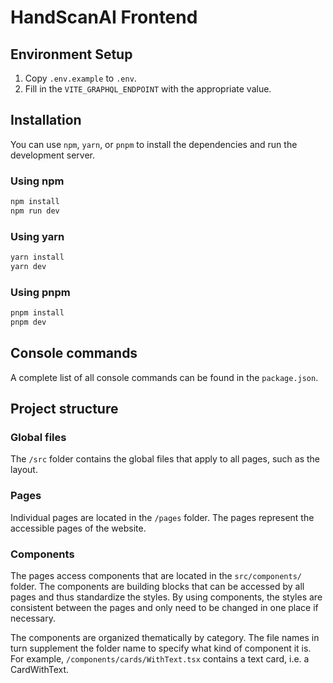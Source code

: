 # HandScanAI Frontend

## Environment Setup

1. Copy `.env.example` to `.env`.
2. Fill in the `VITE_GRAPHQL_ENDPOINT` with the appropriate value.

## Installation

You can use `npm`, `yarn`, or `pnpm` to install the dependencies and run the development server.

### Using npm

```bash
npm install
npm run dev
```

### Using yarn

```bash
yarn install
yarn dev
```

### Using pnpm

```bash
pnpm install
pnpm dev
```

## Console commands

A complete list of all console commands can be found in the `package.json`.

## Project structure

### Global files

The `/src` folder contains the global files that apply to all pages, such as the layout.

### Pages

Individual pages are located in the `/pages` folder. The pages represent the accessible pages of the website.

### Components

The pages access components that are located in the `src/components/` folder. The components are building blocks that can be accessed by all pages and thus standardize the styles. By using components, the styles are consistent between the pages and only need to be changed in one place if necessary.

The components are organized thematically by category. The file names in turn supplement the folder name to specify what kind of component it is. For example, `/components/cards/WithText.tsx` contains a text card, i.e. a CardWithText.
